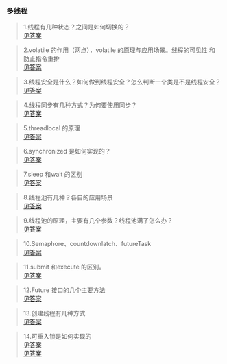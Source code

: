### 多线程
> 1.线程有几种状态？之间是如何切换的？<br/>
[见答案](https://blog.csdn.net/pange1991/article/details/53860651)<br/>


> 2.volatile 的作用（两点），volatile 的原理与应用场景。线程的可见性 和 防止指令重排<br/>
[见答案](https://www.cnblogs.com/chenssy/p/6379280.html)<br/>

> 3.线程安全是什么？如何做到线程安全？怎么判断一个类是不是线程安全？ <br/>
[见答案](https://www.jianshu.com/p/f796f891c486)<br/>

> 4.线程同步有几种方式？为何要使用同步？<br/>
[见答案](https://www.jianshu.com/p/f796f891c486)<br/>

> 5.threadlocal 的原理<br/>
[见答案](https://blog.csdn.net/xlgen157387/article/details/78297568)<br/>

> 6.synchronized 是如何实现的？<br/>
[见答案](https://blog.csdn.net/thousa_ho/article/details/77992743)<br/>

> 7.sleep 和wait 的区别<br/>
[见答案](https://blog.csdn.net/xyh269/article/details/52613507)<br/>
 
> 8.线程池有几种？各自的应用场景<br/>
[见答案](https://blog.csdn.net/WenJunZenDeQingRuXu/article/details/79488348)<br/>

> 9.线程池的原理，主要有几个参数？线程池满了怎么办？<br/>
[见答案](https://www.jianshu.com/p/edab547f2710)<br/>

> 10.Semaphore、countdownlatch、futureTask<br/>
[见答案](https://www.cnblogs.com/Eason-S/p/5763418.html?utm_source=itdadao&utm_medium=referral)<br/>

> 11.submit 和execute 的区别。<br/>
[见答案](https://www.jianshu.com/p/29610984f1dd)<br/>

> 12.Future 接口的几个主要方法<br/>
[见答案](https://blog.csdn.net/qq_38345606/article/details/82829400)<br/>

> 13.创建线程有几种方式<br/>
[见答案](https://blog.csdn.net/m0_37840000/article/details/79756932)<br/>

> 14.可重入锁是如何实现的<br/>
[见答案](https://www.cnblogs.com/gxyandwmm/p/9387833.html)<br/>
[见答案](https://blog.csdn.net/pb_yan/article/details/80502119)<br/>
